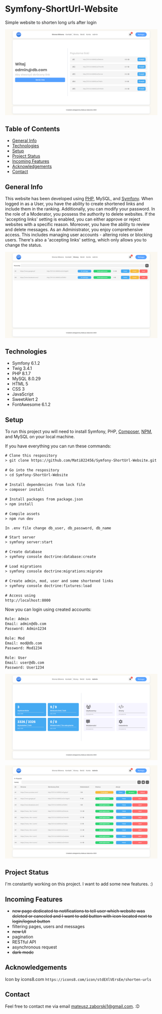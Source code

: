# Symfony-ShortUrl-Website

Simple website to shorten long urls after login

![main](images/main.png)

## Table of Contents

- [General Info](#general-info)
- [Technologies](#technologies)
- [Setup](#setup)
- [Project Status](#project-status)
- [Incoming Features](#incoming-features)
- [Acknowledgements](#acknowledgements)
- [Contact](#contact)

## General Info

This website has been developed using [PHP](https://www.php.net/), MySQL, and [Symfony](https://symfony.com/doc/current/setup.html). When logged in as a User, you have the ability to create shortened links and include them in the ranking. Additionally, you can modify your password. In the role of a Moderator, you possess the authority to delete websites. If the 'accepting links' setting is enabled, you can either approve or reject websites with a specific reason. Moreover, you have the ability to review and delete messages. As an Administrator, you enjoy comprehensive access. This includes managing user accounts - altering roles or blocking users. There's also a 'accepting links' setting, which only allows you to change the status.

![websites](images/websites.png)

## Technologies

- Symfony 6.1.2
- Twig 3.4.1
- PHP 8.1.7
- MySQL 8.0.29
- HTML 5
- CSS 3
- JavaScript
- SweetAlert 2
- FontAwesome 6.1.2

## Setup

To run this project you will need to install Symfony, PHP, [Composer](https://getcomposer.org/download/), [NPM](https://www.npmjs.com/package/npm), and MySQL on your local machine.

If you have everything you can run these commands:

```
# Clone this respository
> git clone https://github.com/Mati822456/Symfony-ShortUrl-Website.git

# Go into the respository
> cd Symfony-ShortUrl-Website

# Install dependencies from lock file
> composer install

# Install packages from package.json
> npm install

# Compile assets
> npm run dev
```

`In .env file change db_user, db_password, db_name`

```
# Start server
> symfony server:start

# Create database
> symfony console doctrine:database:create

# Load migrations
> symfony console doctrine:migrations:migrate

# Create admin, mod, user and some shortened links
> symfony console doctrine:fixtures:load

# Access using
http://localhost:8000
```

Now you can login using created accounts:

```
Role: Admin
Email: admin@db.com
Password: Admin1234

Role: Mod
Email: mod@db.com
Password: Mod1234

Role: User
Email: user@db.com
Password: User1234
```

![admin](images/admin.png)

![admin-websites](images/admin_websites.png)

## Project Status

I'm constantly working on this project. I want to add some new features. :)

## Incoming Features

- ~~new page dedicated to notifications to tell user which website was deleted or canceled and I want to add button with icon located next to login/logout button~~
- filtering pages, users and messages
- ~~new UI~~
- pagination
- RESTful API
- asynchronous request
- ~~dark mode~~

## Acknowledgements

Icon by icons8.com
`https://icons8.com/icon/stdEXlVErsEe/shorten-urls `

## Contact

Feel free to contact me via email mateusz.zaborski1@gmail.com. :D
